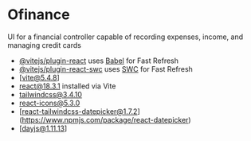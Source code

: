 # Ofinance

UI for a financial controller capable of recording expenses, income, and managing credit cards

- [@vitejs/plugin-react](https://github.com/vitejs/vite-plugin-react/blob/main/packages/plugin-react/README.md) uses [Babel](https://babeljs.io/) for Fast Refresh
- [@vitejs/plugin-react-swc](https://github.com/vitejs/vite-plugin-react-swc) uses [SWC](https://swc.rs/) for Fast Refresh
- [vite@5.4.8]
- [react@18.3.1](https://react.dev/) installed via Vite
- [tailwindcss@3.4.10](https://tailwindcss.com/)
- [react-icons@5.3.0](https://react-icons.github.io/react-icons/)
- [react-tailwindcss-datepicker@1.7.2] (https://www.npmjs.com/package/react-datepicker)
- [dayjs@1.11.13]
